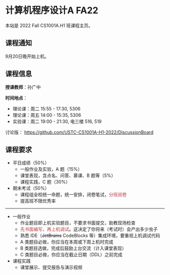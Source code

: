 # 计算机程序设计A FA22

本站是 2022 Fall CS1001A.H1 班课程主页。

## 课程通知

9月20日晚开始上机。

## 课程信息

**授课教师**：孙广中

**时间地点**：
 - 理论课：周二 15:55 - 17:30, 5306
 - 理论课：周五 14:00 - 15:35, 5306
 - 实验课：周二 19:00 - 21:30, 电三楼 516, 519

讨论版： <https://github.com/USTC-CS1001A-H1-2022/DiscussionBoard>

## 课程要求

 - 平日成绩（50%）
   - 一般作业及实验，A 题（15%）
   - 课堂表现，含点名、问答、慕课、B 题等（5%）
   - 课程实践，C 题（30%）
 - 期末考试（50%）
   - 课程组全校统一命题，统一安排，闭卷笔试，<span style="color: #b94047">分班阅卷</span>
   - 提高班不限优秀率

---

 - 一般作业
   - 作业题目即上机实验题目，不要求书面提交，助教现场检查
   - <span style="color: #b94047">先书面编写，再上机调试</span>。这决定了你将来（考试时）会产出多少虫子
   - 熟悉 IDE（~~JetBrains~~ CodeBlocks 等）集成环境，要重视上机调试代码
   - A 类题目必做，你应当在本周或下周上机时完成
   - B 类题目选做，完成后鼓励上台交流（计入课堂表现）
   - C 类题目必做，你应当在截止日期（DDL）之前完成
 - 课程实践
   - 课堂展示、提交报告与演示视频